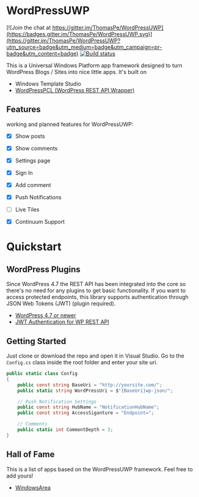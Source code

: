 # WordPressUWP

[![Join the chat at https://gitter.im/ThomasPe/WordPressUWP](https://badges.gitter.im/ThomasPe/WordPressUWP.svg)](https://gitter.im/ThomasPe/WordPressUWP?utm_source=badge&utm_medium=badge&utm_campaign=pr-badge&utm_content=badge) [![Build status](https://build.appcenter.ms/v0.1/apps/5fd5b82a-1ce3-43b5-91e9-85f8b51cd33a/branches/master/badge)](https://appcenter.ms)

This is a Universal Windows Platform app framework designed to turn WordPress Blogs / Sites into nice little apps. It's built on
* Windows Template Studio
* [WordPressPCL (WordPress REST API Wrapper)](https://github.com/ThomasPe/WordPressPCL)

## Features
working and planned features for WordPressUWP:
- [x] Show posts
- [x] Show comments
- [x] Settings page
- [x] Sign In
- [x] Add comment
- [x] Push Notifications
- [ ] Live Tiles
- [x] Continuum Support


# Quickstart

## WordPress Plugins
Since WordPress 4.7 the REST API has been integrated into the core so there's no need for any plugins to get basic functionality. If you want to access protected endpoints, this library supports authentication through JSON Web Tokens (JWT) (plugin required).

* [WordPress 4.7 or newer](https://wordpress.org/)
* [JWT Authentication for WP REST API](https://wordpress.org/plugins/jwt-authentication-for-wp-rest-api/)

## Getting Started

Just clone or download the repo and open it in Visual Studio. Go to the `Config.cs` class inside the root folder and enter your site uri.

```c#
public static class Config
{
    public const string BaseUri = "http://yoursite.com/";
    public static string WordPressUri = $"{BaseUri}wp-json/";

    // Push Notification Settings
    public const string HubName = "NotificationHubName";
    public const string AccessSiganture = "Endpoint=";

    // Comments
    public static int CommentDepth = 3;
}

```

## Hall of Fame

This is a list of apps based on the WordPressUWP framework. Feel free to add yours!
- [WindowsArea](https://www.microsoft.com/de-de/store/p/windowsarea/9n9zxm79mqr7)
